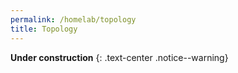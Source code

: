 ```yaml
---
permalink: /homelab/topology
title: Topology
---
```


**Under construction** 
{: .text-center .notice--warning}